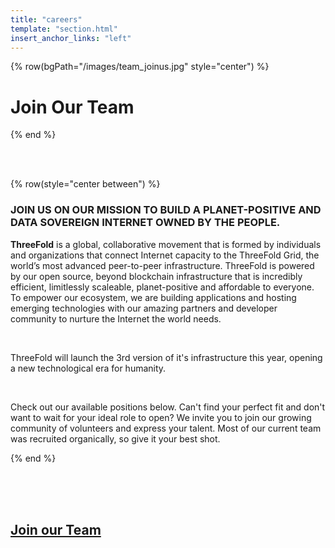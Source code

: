 ```yaml
---
title: "careers"
template: "section.html"
insert_anchor_links: "left"
---
```



<!-- section 1 (join out team) -->

<!-- <div class="relative flex flex-col lg:flex-row items-baseline -mx-8 sm:-mx-12 md:-mx-16 lg:-mx-20">
  <div class="header section banner">
      <div class="center">
        <h2 class="text-8xl font-bold text-black uppercase">
          Join our Team
        </h2>
      </div>
      <div
        class="back"
        style="background-image: url('/images//team_joinus.jpg')"
      ></div>
    </div>
     </div> -->

{% row(bgPath="/images/team_joinus.jpg" style="center") %}

# **Join Our Team**


{% end %}

<br>
<br>


<!-- section 2 (INTERNET) -->

{% row(style="center between") %}

### **JOIN US ON OUR MISSION TO BUILD A PLANET-POSITIVE AND DATA SOVEREIGN INTERNET OWNED BY THE PEOPLE.**



**ThreeFold** is a global, collaborative movement that is formed by individuals and organizations that connect Internet capacity to the ThreeFold Grid, the world’s most advanced peer-to-peer infrastructure. ThreeFold is powered by our open source, beyond blockchain infrastructure that is incredibly efficient, limitlessly scaleable, planet-positive and affordable to everyone. To empower our ecosystem, we are building applications and hosting emerging technologies with our amazing partners and developer community to nurture the Internet the world needs.

<br>

ThreeFold will launch the 3rd version of it's infrastructure this year, opening a new technological era for humanity.

<br>

Check out our available positions below. Can't find your perfect fit and don't want to wait for your ideal role to open? We invite you to join our growing community of volunteers and express your talent. Most of our current team was recruited organically, so give it your best shot.

{% end %}



<br>

<br>

<br>


<!-- section 3 (Join our Team2) -->
  

<div class="relative flex flex-col lg:flex-row items-baseline -mx-8 sm:-mx-12 md:-mx-16 lg:-mx-20">
    <a href="/community" class="section banner" >
      <div class="center">
        <h2 class="h1">
          <strong>Join our Team</strong>
        </h2>
      </div>
      <div class="back" style="background-image: url('/images//tf_people.jpg')"
      ></div>
    </a>
</div>







